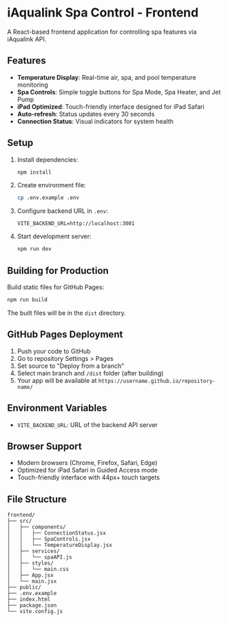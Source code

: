 # iAqualink Spa Control - Frontend

A React-based frontend application for controlling spa features via iAqualink API.

## Features

- **Temperature Display**: Real-time air, spa, and pool temperature monitoring
- **Spa Controls**: Simple toggle buttons for Spa Mode, Spa Heater, and Jet Pump
- **iPad Optimized**: Touch-friendly interface designed for iPad Safari
- **Auto-refresh**: Status updates every 30 seconds
- **Connection Status**: Visual indicators for system health

## Setup

1. Install dependencies:
   ```bash
   npm install
   ```

2. Create environment file:
   ```bash
   cp .env.example .env
   ```

3. Configure backend URL in `.env`:
   ```
   VITE_BACKEND_URL=http://localhost:3001
   ```

4. Start development server:
   ```bash
   npm run dev
   ```

## Building for Production

Build static files for GitHub Pages:
```bash
npm run build
```

The built files will be in the `dist` directory.

## GitHub Pages Deployment

1. Push your code to GitHub
2. Go to repository Settings > Pages
3. Set source to "Deploy from a branch"
4. Select main branch and `/dist` folder (after building)
5. Your app will be available at `https://username.github.io/repository-name/`

## Environment Variables

- `VITE_BACKEND_URL`: URL of the backend API server

## Browser Support

- Modern browsers (Chrome, Firefox, Safari, Edge)
- Optimized for iPad Safari in Guided Access mode
- Touch-friendly interface with 44px+ touch targets

## File Structure

```
frontend/
├── src/
│   ├── components/
│   │   ├── ConnectionStatus.jsx
│   │   ├── SpaControls.jsx
│   │   └── TemperatureDisplay.jsx
│   ├── services/
│   │   └── spaAPI.js
│   ├── styles/
│   │   └── main.css
│   ├── App.jsx
│   └── main.jsx
├── public/
├── .env.example
├── index.html
├── package.json
└── vite.config.js
```

